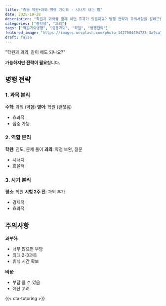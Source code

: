 ```yaml
---
title: "중등 학원+과외 병행 가이드 - 시너지 내는 법"
date: 2025-10-28
description: "학원과 과외를 함께 하면 효과가 있을까요? 병행 전략과 주의사항을 알려드립니다."
categories: ["중학생", "과외"]
tags: ["학원과외병행", "중등과외", "학원", "병행전략"]
featured_image: "https://images.unsplash.com/photo-1427504494785-3a9ca7044f45?w=1200&h=630&fit=crop"
draft: false
---
```


"학원과 과외, 같이 해도 되나요?"

**가능하지만 전략이 필요**합니다.

## 병행 전략

### 1. 과목 분리
**수학**: 과외 (약함)
**영어**: 학원 (괜찮음)

- 효과적
- 집중 가능

### 2. 역할 분리
**학원**: 진도, 문제 풀이
**과외**: 약점 보완, 질문

- 시너지
- 효율적

### 3. 시기 분리
**평소**: 학원
**시험 2주 전**: 과외 추가

- 경제적
- 효과적

## 주의사항

**과부하:**
- 너무 많으면 부담
- 최대 2-3과목
- 휴식 시간 확보

**비용:**
- 부담 클 수 있음
- 예산 고려

{{< cta-tutoring >}}
